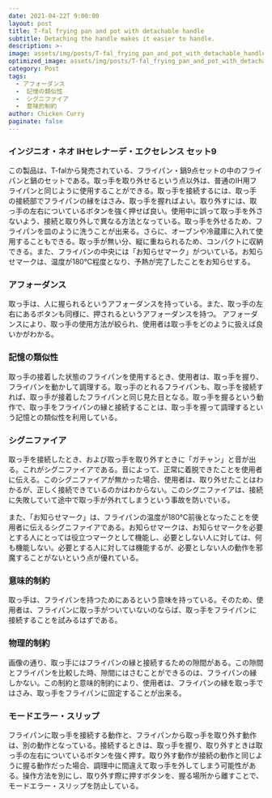 ```yaml
---
date: 2021-04-22T 9:00:00
layout: post
title: T-fal frying pan and pot with detachable handle
subtitle: Detaching the handle makes it easier to handle.
description: >-
image: assets/img/posts/T-fal_frying_pan_and_pot_with_detachable_handle/image1.png
optimized_image: assets/img/posts/T-fal_frying_pan_and_pot_with_detachable_handle/image1_resized_thumbnail.png
category: Post
tags: 
  - アフォーダンス
  -  記憶の類似性
  -  シグニファイア
  -  意味的制約
author: Chicken Curry
paginate: false
---
```


### インジニオ・ネオ IHセレナーデ・エクセレンス セット9
この製品は、T-falから発売されている、フライパン・鍋9点セットの中のフライパンと鍋のセットである。取っ手を取り外せるという点以外は、普通のIH用フライパンと同じように使用することができる。取っ手を接続するには、取っ手の接続部でフライパンの縁をはさみ、取っ手を握ればよい。取り外すには、取っ手の左右についているボタンを強く押せば良い。使用中に誤って取っ手を外さないよう、接続と取り外しで異なる方法となっている。取っ手を外せるため、フライパンを皿のように洗うことが出来る。さらに、オーブンや冷蔵庫に入れて使用することもできる。取っ手が無い分、縦に重ねられるため、コンパクトに収納できる。また、フライパンの中央には「お知らせマーク」がついている。お知らせマークは、温度が180℃程度となり、予熱が完了したことをお知らせする。

### アフォーダンス
取っ手は、人に握られるというアフォーダンスを持っている。また、取っ手の左右にあるボタンも同様に、押されるというアフォーダンスを持つ。
アフォーダンスにより、取っ手の使用方法が絞られ、使用者は取っ手をどのように扱えば良いかがわかる。

### 記憶の類似性
取っ手の接着した状態のフライパンを使用するとき、使用者は、取っ手を握り、フライパンを動かして調理する。取っ手のとれるフライパンも、取っ手を接続すれば、取っ手が接着したフライパンと同じ見た目となる。取っ手を握るという動作で、取っ手をフライパンの縁と接続することは、取っ手を握って調理するという記憶との類似性を利用している。

### シグニファイア
取っ手を接続したとき、および取っ手を取り外すときに「ガチャン」と音が出る。これがシグニファイアである。音によって、正常に着脱できたことを使用者に伝える。このシグニファイアが無かった場合、使用者は、取り外せたことはわかるが、正しく接続できているのかはわからない。このシグニファイアは、接続に失敗していて途中で取っ手が外れてしまうという事故を防いでいる。

また、「お知らせマーク」は、フライパンの温度が180℃前後となったことを使用者に伝えるシグニファイアである。お知らせマークは、お知らせマークを必要とする人にとっては役立つマークとして機能し、必要としない人に対しては、何も機能しない。必要とする人に対しては機能するが、必要としない人の動作を邪魔することがないという点が優れている。

### 意味的制約
取っ手は、フライパンを持つためにあるという意味を持っている。そのため、使用者は、フライパンに取っ手がついていないのならば、取っ手をフライパンに接続することを試みるはずである。

### 物理的制約
画像の通り、取っ手にはフライパンの縁と接続するための隙間がある。この隙間とフライパンを比較した時、隙間にはさむことができるのは、フライパンの縁しかない。この制約と意味的制約により、使用者は、フライパンの縁を取っ手ではさみ、取っ手をフライパンに固定することが出来る。

### モードエラー・スリップ
フライパンに取っ手を接続する動作と、フライパンから取っ手を取り外す動作は、別の動作となっている。接続するときは、取っ手を握り、取り外すときは取っ手の左右についているボタンを強く押す。取り外す動作が接続の動作と同じように握る動作だった場合、調理中に間違えて取っ手を外してしまう可能性がある。操作方法を別にし、取り外す際に押すボタンを、握る場所から離すことで、モードエラー・スリップを防止している。
